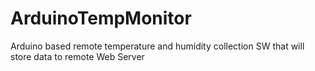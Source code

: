 # ArduinoTempMonitor
Arduino based remote temperature and humidity collection SW that will store data to remote Web Server
